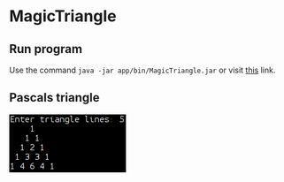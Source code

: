 # MagicTriangle

## Run program

Use the command `java -jar app/bin/MagicTriangle.jar` or visit [this](https://repl.it/@OrangoMango/MagicTriangle) link.

## Pascals triangle

![img](app/Output.png)
